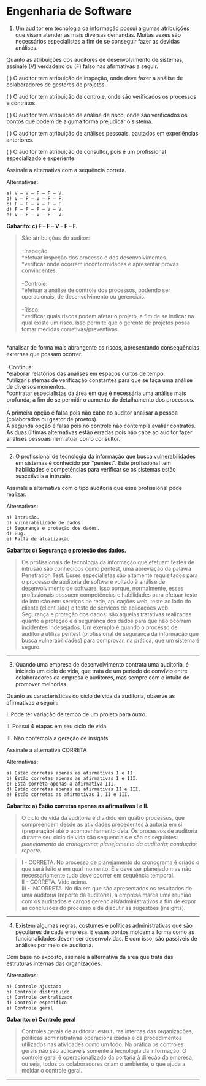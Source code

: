 # Engenharia de Software

1) Um auditor em tecnologia da informação possui algumas atribuições que visam atender as mais diversas demandas. Muitas vezes são necessários especialistas a fim de se conseguir fazer as devidas análises.

Quanto as atribuições dos auditores de desenvolvimento de sistemas, assinale (V) verdadeiro ou (F) falso nas afirmativas a seguir.

(   )  O auditor tem atribuição de inspeção, onde deve fazer a análise de colaboradores de gestores de projetos.

(   )  O auditor tem atribuição de controle, onde são verificados os processos e contratos.

(   )  O auditor tem atribuição de análise de risco, onde são verificados os pontos que podem de alguma forma prejudicar o sistema.

(   )  O auditor tem atribuição de análises pessoais, pautados em experiências anteriores.

(   )  O auditor tem atribuição de consultor, pois é um profissional especializado e experiente.

Assinale a alternativa com a sequência correta.

Alternativas:

    a) V – V – F – F – V.
    b) V – F – V – F – F.
    c) F – F – V – F – F.
    d) F – F – F – V – V.
    e) V – F – V – F – V.

**Gabarito: c) F – F – V – F – F.**

>São atribuições do auditor:<br><br>
-Inspeção:<br>
*efetuar inspeção dos processo e dos desenvolvimentos.<br>
*verificar onde ocorrem inconformidades e apresentar provas convincentes.
<br><br>
-Controle:<br>
*efetuar a análise de controle dos processos, podendo ser operacionais, de desenvolvimento ou gerenciais.
<br><br>
-Risco:<br>
*verificar quais riscos podem afetar o projeto, a fim de se indicar na qual existe um risco. Isso permite que o gerente de projetos possa tomar medidas corretivas/preventivas.
<br>
*analisar de forma mais abrangente os riscos, apresentando consequências externas que possam ocorrer.
<br><br>
-Contínua:<br>
*elaborar relatórios das análises em espaços curtos de tempo.<br>
*utilizar sistemas de verificação constantes para que se faça uma análise de diversos momentos.<br>
*contratar especialistas da área em que é necessária uma análise mais profunda, a fim de se permitir o aumento do detalhamento dos processos.
<br><br>
A primeira opção é falsa pois não cabe ao auditor analisar a pessoa (colaborados ou gestor de proetos).<br>
A segunda opção é falsa pois no controle não contempla avaliar contratos.<br>
As duas últimas alternativas estão erradas pois não cabe ao auditor fazer análises pessoais nem atuar como consultor.

---

2) O profissional de tecnologia da informação que busca vulnerabilidades em sistemas é conhecido por "pentest". Este profissional tem habilidades e competências para verificar se os sistemas estão suscetíveis a intrusão.

Assinale a alternativa com o tipo auditoria que esse profissional pode realizar.

Alternativas:

    a) Intrusão.
    b) Vulnerabilidade de dados.
    c) Segurança e proteção dos dados.
    d) Bug.
    e) Falta de atualização.

**Gabarito: c) Segurança e proteção dos dados.**

>Os profissionais de tecnologia da informação que efetuam testes de intrusão são conhecidos como pentest, uma abreviação da palavra Penetration Test. Esses especialistas são altamente requisitados para o processo de auditoria de software voltado à análise de desenvolvimento de software. Isso porque, normalmente, esses profissionais possuem competências e habilidades para efetuar teste de intrusão em: serviços de rede, aplicações web, teste ao lado do cliente (client side) e teste de serviços de aplicações web.<br> Segurança e proteção dos dados: são aquelas tratativas realizadas quanto à proteção e à segurança dos dados para que não ocorram incidentes indesejados. Um exemplo é quando o processo de auditoria utiliza pentest (profissional de segurança da informação que busca vulnerabilidades) para comprovar, na prática, que um sistema é seguro.

---

3) Quando uma empresa de desenvolvimento contrata uma auditoria, é iniciado um ciclo de vida, que trata de um período de convívio entre colaboradores da empresa e auditores, mas sempre com o intuito de promover melhorias.

Quanto as características do ciclo de vida da auditoria, observe as afirmativas a seguir:

I. Pode ter variação de tempo de um projeto para outro.

II. Possui 4 etapas em seu ciclo de vida.

III. Não contempla a geração de insights.

Assinale a alternativa CORRETA

Alternativas:

    a) Estão corretas apenas as afirmativas I e II.
    b) Estão corretas apenas as afirmativas I e III.
    c) Está correta apenas a afirmativa III.
    d) Estão corretas apenas as afirmativas II e III.
    e) Estão corretas as afirmativas I, II e III.

**Gabarito: a) Estão corretas apenas as afirmativas I e II.**

>O ciclo de vida da auditoria é dividido em quatro processos, que compreendem desde as atividades precedentes à autoria em si (preparação) até o acompanhamento dela. Os processos de auditoria durante seu ciclo de vida são sequenciais e são os seguintes: *planejamento do cronograma; planejamento da auditoria; condução; reporte*.

>I - CORRETA. No processo de planejamento do cronograma é criado o que será feito e em qual momento. Ele deve ser planejado mas não necessariamente tudo deve ocorrer em sequência temporal.<br>
II - CORRETA. Vide acima.<br>
III - INCORRETA. No dia em que são apresentados os resultados de uma auditoria (reporte da auditoria), a empresa marca uma reunião com os auditados e cargos gerenciais/administrativos a fim de expor as conclusões do processo e de discutir as sugestões (insights).

---

4) Existem algumas regras, costumes e politicas administrativas que são peculiares de cada empresa. E esses pontos moldam a forma como as funcionalidades devem ser desenvolvidas. E com isso, são passiveis de análises por meio de auditoria.

Com base no exposto, assinale a alternativa da área que trata das estruturas internas das organizações.

Alternativas:

    a) Controle ajustado
    b) Controle distribuído
    c) Controle centralizado
    d) Controle especifico
    e) Controle geral

**Gabarito: e) Controle geral**

>Controles gerais de auditoria: estruturas internas das organizações, políticas administrativas operacionalizadas e os procedimentos utilizados nas atividades como um todo. Na prática os controles gerais não são aplicáveis somente à tecnologia da informação. O controle geral é operacionalizado da portaria à direção da empresa, ou seja, todos os colaboradores criam o ambiente, o que ajuda a moldar o controle geral.

---